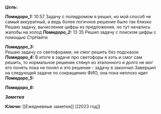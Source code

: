 
***Цель:***  

***Помидоро_1:***  10:57
Задачу с полидромом я решил, но мой способ не самый аккуратный, а ведь более логичное решение было так близко
 Решаю задачу, вычисление цифры из предложения, но тут начались жалобы на холод
***Помидоро_2:*** 13 35
Решил задачу с поиском цифры с помощью СтрНайти
 
***Помидоро_3:***  
 Решаю задачу со светофорами, не смог решить без подсказок
***Помидоро_4:*** 
	В итоге в задаче про светофоры я хоть и смог сам решить, то нормальное решение стянул из эталонного и долго не мог его понять
	пока не понял и это решение - задачу я закончил
	Завершил на следующей задаче по сокращению ФИО, она пока неплохо идет
***Помидоро_5:*** 

***Помидоро_6:*** 

***Заметка*** 


***Ключи:*** [[Ежедневные заметки]] [[2023 год]]